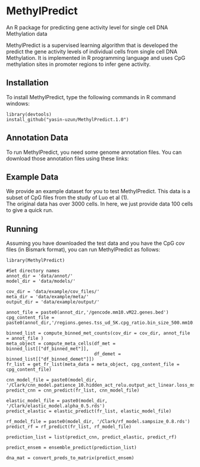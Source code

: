 # MethylPredict
An R package for predicting gene activity level for single cell DNA Methylation data

MethylPredict is a supervised learning algorithm that is developed the predict the gene activity levels of individual cells from single cell DNA Methylation. It is implemented in R programming language and uses CpG methylation sites in promoter regions to infer gene activity. 

## Installation

To install MethylPredict, type the following commands in R command windows:
```
library(devtools)
install_github("yasin-uzun/MethylPredict.1.0")
```
## Annotation Data

To run MethylPredict, you need some genome annotation files. You can download those annotation files using these links:

## Example Data

We provide an example dataset for you to test MethylPredict. This data is a subset of CpG files from the study of Luo et al (1).   
The original data has over 3000 cells. In here, we just provide data 100 cells to give a quick run.

## Running
Assuming you have downloaded the test data and you have the CpG cov files (in Bismark format), you can run MethylPredict as follows:

```
library(MethylPredict)

#Set directory names
annot_dir = 'data/annot/'
model_dir = 'data/models/'

cov_dir = 'data/example/cov_files/'
meta_dir = 'data/example/meta/'
output_dir = 'data/example/output/'

annot_file = paste0(annot_dir,'/gencode.mm10.vM22.genes.bed')
cpg_content_file =  paste0(annot_dir,'/regions.genes.tss_ud_5K.cpg_ratio.bin_size_500.mm10.rds')

binned_list = compute_binned_met_counts(cov_dir = cov_dir, annot_file = annot_file )
meta_object = compute_meta_cells(df_met =  binned_list[["df_binned_met"]],
                                 df_demet =  binned_list[["df_binned_demet"]])
fr_list = get_fr_list(meta_data = meta_object, cpg_content_file = cpg_content_file)

cnn_model_file = paste0(model_dir, '/Clark/cnn_model.patience_10.hidden_act_relu.output_act_linear.loss_mse.hd5')
predict_cnn = cnn_predict(fr_list, cnn_model_file)

elastic_model_file = paste0(model_dir, '/Clark/elastic_model.alpha_0.5.rds')
predict_elastic = elastic_predict(fr_list, elastic_model_file)

rf_model_file = paste0(model_dir, '/Clark/rf_model.sampsize_0.8.rds')
predict_rf = rf_predict(fr_list, rf_model_file)

prediction_list = list(predict_cnn, predict_elastic, predict_rf)

predict_ensem = ensemble_predict(prediction_list)

dna_mat = convert_preds_to_matrix(predict_ensem)


```
